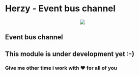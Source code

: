 # Herzy - Event bus channel

<p align="center">
    <img src="https://raw.githubusercontent.com/NickNaso/hertzy/master/hertzy.png"/>
</p>

## Event bus channel




## This module is under development yet :-) 
### Give me other time i work with :heart: for all of you


